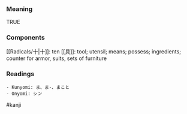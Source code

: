 ### Meaning

TRUE

### Components

[[Radicals/十|十]]: ten [[具]]: tool; utensil; means; possess; ingredients; counter for armor, suits, sets of furniture

### Readings

```
- Kunyomi: ま、ま-、まこと
- Onyomi: シン
```

#kanji